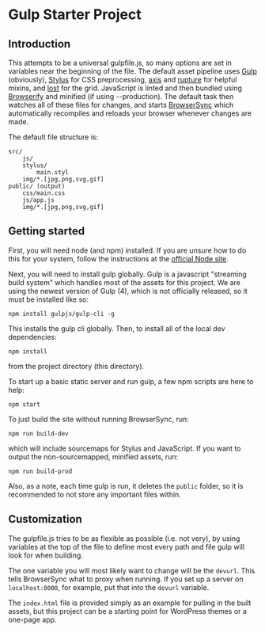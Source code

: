 # Gulp Starter Project

## Introduction

This attempts to be a universal gulpfile.js, so many options are set in variables near the beginning of the file. The default asset pipeline uses [Gulp](http://gulpjs.com/) (obviously), [Stylus](http://stylus-lang.com/) for CSS preprocessing, [axis](http://axis.netlify.com/) and [rupture](http://jescalan.github.io/rupture/) for helpful mixins, and [lost](https://github.com/peterramsing/lost) for the grid. JavaScript is linted and then bundled using [Browserify](http://browserify.org/) and minified (if using --production). The default task then watches all of these files for changes, and starts [BrowserSync](https://www.browsersync.io/) which automatically recompiles and reloads your browser whenever changes are made.

The default file structure is:

    src/
        js/
        stylus/
            main.styl
        img/*.[jpg,png,svg,gif]
    public/ (output)
        css/main.css
        js/app.js
        img/*.[jpg,png,svg,gif]

## Getting started

First, you will need node (and npm) installed. If you are unsure how to do this for your system, follow the instructions at the [official Node site](https://nodejs.org/en/).

Next, you will need to install gulp globally. Gulp is a javascript "streaming build system" which handles most of the assets for this project. We are using the newest version of Gulp (4), which is not officially released, so it must be installed like so:

    npm install gulpjs/gulp-cli -g

This installs the gulp cli globally. Then, to install all of the local dev dependencies:

    npm install

from the project directory (this directory).

To start up a basic static server and run gulp, a few npm scripts are here to help:

    npm start

To just build the site without running BrowserSync, run:

    npm run build-dev

which will include sourcemaps for Stylus and JavaScript. If you want to output the non-sourcemapped, minified assets, run:

    npm run build-prod

Also, as a note, each time gulp is run, it deletes the `public` folder, so it is recommended to not store any important files within.

## Customization

The gulpfile.js tries to be as flexible as possible (i.e. not very), by using variables at the top of the file to define most every path and file gulp will look for when building.

The one variable you will most likely want to change will be the `devurl`. This tells BrowserSync what to proxy when running. If you set up a server on `localhost:8000`, for example, put that into the `devurl` variable.

The `index.html` file is provided simply as an example for pulling in the built assets, but this project can be a starting point for WordPress themes or a one-page app.